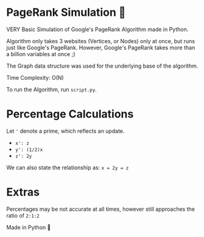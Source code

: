 # PageRank Simulation 🥇

VERY Basic Simulation of Google's PageRank Algorithm made in Python.

Algorithm only takes 3 websites (Vertices, or Nodes) only at once, but runs just like Google's PageRank. However, Google's PageRank takes more than a billion variables at once ;) 

The Graph data structure was used for the underlying base of the algorithm. 

Time Complexity: O(N)

To run the Algorithm, run `script.py`.

# Percentage Calculations

Let `'` denote a prime, which reflects an update. 

- `x': z`
- `y': (1/2)x` 
- `z': 2y`

We can also state the relationship as:
`x = 2y = z`

# Extras 

Percentages may be not accurate at all times, however still approaches the ratio of `2:1:2`

Made in Python 🐍
